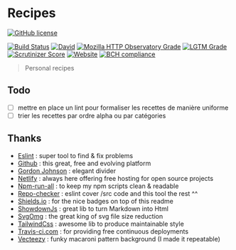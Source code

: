 # Recipes

[![GitHub license](https://img.shields.io/github/license/shuunen/recipes.svg?color=informational)](https://github.com/Shuunen/recipes/blob/master/LICENSE)

[![Build Status](https://travis-ci.com/Shuunen/recipes.svg?branch=master)](https://travis-ci.com/Shuunen/recipes)
[![David](https://img.shields.io/david/shuunen/recipes.svg)](https://david-dm.org/shuunen/recipes)
[![Mozilla HTTP Observatory Grade](https://img.shields.io/mozilla-observatory/grade/recettes-shuunen.netlify.app.svg?publish)](https://observatory.mozilla.org/analyze/recettes-shuunen.netlify.app)
[![LGTM Grade](https://img.shields.io/lgtm/grade/javascript/github/Shuunen/recipes.svg)](https://lgtm.com/projects/g/Shuunen/recipes)
[![Scrutinizer Score](https://scrutinizer-ci.com/g/Shuunen/recipes/badges/quality-score.png?b=master)](https://scrutinizer-ci.com/g/Shuunen/recipes)
[![Website](https://img.shields.io/website/https/recettes-shuunen.netlify.app.svg)](https://recettes-shuunen.netlify.app)
[![BCH compliance](https://bettercodehub.com/edge/badge/Shuunen/folio?branch=master)](https://bettercodehub.com/)

> Personal recipes

## Todo

- [ ] mettre en place un lint pour formaliser les recettes de manière uniforme
- [ ] trier les recettes par ordre alpha ou par catégories

## Thanks

- [Eslint](https://eslint.org) : super tool to find & fix problems
- [Github](https://github.com) : this great, free and evolving platform
- [Gordon Johnson](https://pixabay.com/users/GDJ-1086657) : elegant divider
- [Netlify](https://netlify.com/) : always here offering free hosting for open source projects
- [Npm-run-all](https://github.com/mysticatea/npm-run-all) : to keep my npm scripts clean & readable
- [Repo-checker](https://github.com/Shuunen/repo-checker) : eslint cover /src code and this tool the rest ^^
- [Shields.io](https://shields.io) : for the nice badges on top of this readme
- [ShowdownJs](https://github.com/showdownjs/showdown) : great lib to turn Markdown into Html
- [SvgOmg](https://jakearchibald.github.io/svgomg/) : the great king of svg file size reduction
- [TailwindCss](https://tailwindcss.com) : awesome lib to produce maintainable style
- [Travis-ci.com](https://travis-ci.com) : for providing free continuous deployments
- [Vecteezy](https://www.vecteezy.com/free-vector/macaroni) : funky macaroni pattern background (I made it repeatable)
